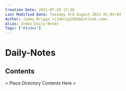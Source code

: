 ```yaml
---
Creation Date: 2021-07-19 17:38
Last Modified Date: Tuesday 3rd August 2021 01:04:03
Author: Jimmy Briggs <jimbrig1993@outlook.com>
Alias: Index-Daily-Notes
Tags: ["#Index"]
---
```


# Daily-Notes

## Contents

< Place Directory Contents Here >






